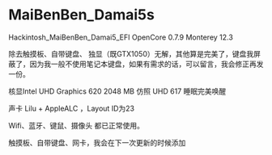 # MaiBenBen_Damai5s

Hackintosh_MaiBenBen_Damai5_EFI OpenCore 0.7.9 Monterey 12.3

除去触摸板、自带键盘、 独显（既GTX1050）无解，其他算是完美了，键盘我屏蔽了，因为我一般不使用笔记本键盘，如果有需求的话，可以留言，我会修正再发一份。

核显Intel UHD Graphics 620 2048 MB 仿照 UHD 617 睡眠完美唤醒

声卡 Lilu + AppleALC ，Layout ID为23

Wifi、蓝牙、键鼠、摄像头 都已正常使用。

触摸板、自带键盘、网卡，我会在下一次更新的时候添加
